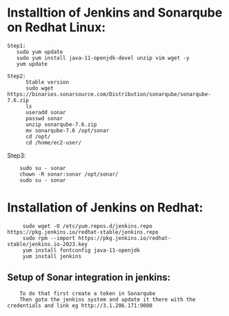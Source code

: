 # Installtion of Jenkins and Sonarqube on Redhat Linux:


    Step1:
       sudo yum update
       sudo yum install java-11-openjdk-devel unzip vim wget -y
       yum update
       
    Step2:
          Stable version 
          sudo wget https://binaries.sonarsource.com/Distribution/sonarqube/sonarqube-7.6.zip
          ls
          useradd sonar
          passwd sonar
          unzip sonarqube-7.6.zip
          mv sonarqube-7.6 /opt/sonar
          cd /opt/
          cd /home/ec2-user/
 Step3:
 
        sudo su - sonar
        chown -R sonar:sonar /opt/sonar/
        sudo su - sonar


# Installation of Jenkins on Redhat:

         sudo wget -O /etc/yum.repos.d/jenkins.repo https://pkg.jenkins.io/redhat-stable/jenkins.repo
         sudo rpm --import https://pkg.jenkins.io/redhat-stable/jenkins.io-2023.key
         yum install fontconfig java-11-openjdk
         yum install jenkins

## Setup of Sonar integration in jenkins:
        To do that first create a token in Sonarqube
        Then goto the jenkins system and update it there with the credentials and link eg http://3.1.206.171:9000 
        

